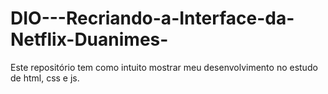 # DIO---Recriando-a-Interface-da-Netflix-Duanimes-
Este repositório tem como intuito mostrar meu desenvolvimento no estudo de html, css e js.
